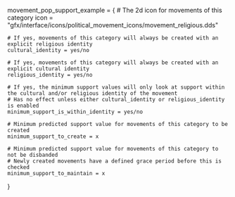 ﻿movement_pop_support_example = {
	# The 2d icon for movements of this category
	icon = "gfx/interface/icons/political_movement_icons/movement_religious.dds"
	
	# If yes, movements of this category will always be created with an explicit religious identity
	cultural_identity = yes/no
	
	# If yes, movements of this category will always be created with an explicit cultural identity
	religious_identity = yes/no
	
	# If yes, the minimum support values will only look at support within the cultural and/or religious identity of the movement
	# Has no effect unless either cultural_identity or religious_identity is enabled
	minimum_support_is_within_identity = yes/no
	
	# Minimum predicted support value for movements of this category to be created
	minimum_support_to_create = x
	
	# Minimum predicted support value for movements of this category to not be disbanded
	# Newly created movements have a defined grace period before this is checked
	minimum_support_to_maintain = x
}	
